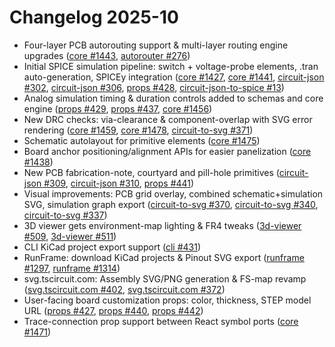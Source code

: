 # Changelog 2025-10

- Four-layer PCB autorouting support & multi-layer routing engine upgrades ([core #1443](https://github.com/tscircuit/core/pull/1443), [autorouter #276](https://github.com/tscircuit/tscircuit-autorouter/pull/276))
- Initial SPICE simulation pipeline: switch + voltage-probe elements, .tran auto-generation, SPICEy integration ([core #1427](https://github.com/tscircuit/core/pull/1427), [core #1441](https://github.com/tscircuit/core/pull/1441), [circuit-json #302](https://github.com/tscircuit/circuit-json/pull/302), [circuit-json #306](https://github.com/tscircuit/circuit-json/pull/306), [props #428](https://github.com/tscircuit/props/pull/428), [circuit-json-to-spice #13](https://github.com/tscircuit/circuit-json-to-spice/pull/13))
- Analog simulation timing & duration controls added to schemas and core engine ([props #429](https://github.com/tscircuit/props/pull/429), [props #437](https://github.com/tscircuit/props/pull/437), [core #1456](https://github.com/tscircuit/core/pull/1456))
- New DRC checks: via-clearance & component-overlap with SVG error rendering ([core #1459](https://github.com/tscircuit/core/pull/1459), [core #1478](https://github.com/tscircuit/core/pull/1478), [circuit-to-svg #371](https://github.com/tscircuit/circuit-to-svg/pull/371))
- Schematic autolayout for primitive elements ([core #1475](https://github.com/tscircuit/core/pull/1475))
- Board anchor positioning/alignment APIs for easier panelization ([core #1438](https://github.com/tscircuit/core/pull/1438))
- New PCB fabrication-note, courtyard and pill-hole primitives ([circuit-json #309](https://github.com/tscircuit/circuit-json/pull/309), [circuit-json #310](https://github.com/tscircuit/circuit-json/pull/310), [props #441](https://github.com/tscircuit/props/pull/441))
- Visual improvements: PCB grid overlay, combined schematic+simulation SVG, simulation graph export ([circuit-to-svg #370](https://github.com/tscircuit/circuit-to-svg/pull/370), [circuit-to-svg #340](https://github.com/tscircuit/circuit-to-svg/pull/340), [circuit-to-svg #337](https://github.com/tscircuit/circuit-to-svg/pull/337))
- 3D viewer gets environment-map lighting & FR4 tweaks ([3d-viewer #509](https://github.com/tscircuit/3d-viewer/pull/509), [3d-viewer #511](https://github.com/tscircuit/3d-viewer/pull/511))
- CLI KiCad project export support ([cli #431](https://github.com/tscircuit/cli/pull/431))
- RunFrame: download KiCad projects & Pinout SVG export ([runframe #1297](https://github.com/tscircuit/runframe/pull/1297), [runframe #1314](https://github.com/tscircuit/runframe/pull/1314))
- svg.tscircuit.com: Assembly SVG/PNG generation & FS-map revamp ([svg.tscircuit.com #402](https://github.com/tscircuit/svg.tscircuit.com/pull/402), [svg.tscircuit.com #372](https://github.com/tscircuit/svg.tscircuit.com/pull/372))
- User-facing board customization props: color, thickness, STEP model URL ([props #427](https://github.com/tscircuit/props/pull/427), [props #440](https://github.com/tscircuit/props/pull/440), [props #442](https://github.com/tscircuit/props/pull/442))
- Trace-connection prop support between React symbol ports ([core #1471](https://github.com/tscircuit/core/pull/1471))
